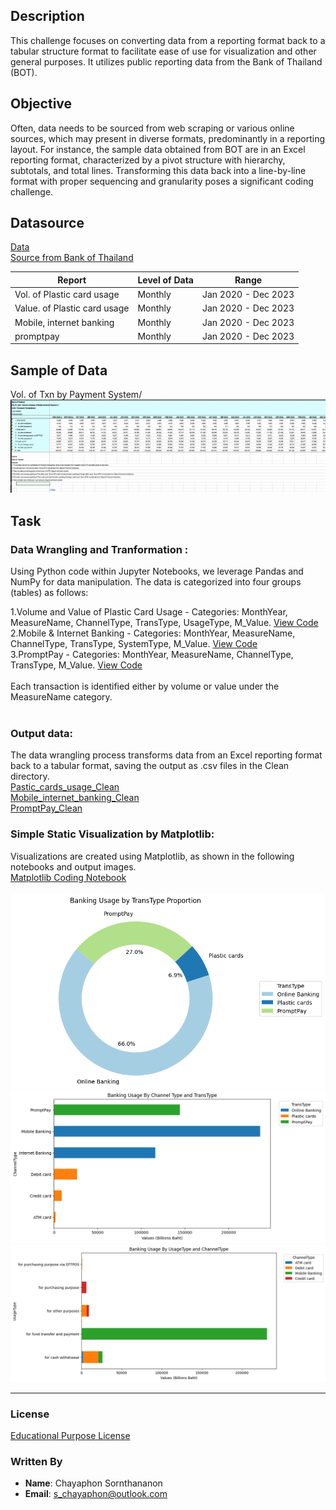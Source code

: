 ## Description
This challenge focuses on converting data from a reporting format back to a tabular structure format to facilitate ease of use for visualization and other general purposes. It utilizes public reporting data from the Bank of Thailand (BOT).<br>

## Objective
Often, data needs to be sourced from web scraping or various online sources, which may present in diverse formats, predominantly in a reporting layout. For instance, the sample data obtained from BOT are in an Excel reporting format, characterized by a pivot structure with hierarchy, subtotals, and total lines. Transforming this data back into a line-by-line format with proper sequencing and granularity poses a significant coding challenge.<br>

## Datasource
[Data](https://raw.githubusercontent.com/chayaphon/Data_Wrangling/main/Sources/Data.xlsx)<br>
[Source from Bank of Thailand](https://www.bot.or.th/en/statistics/payment.html)<br>

| Report                         | Level of Data | Range                |
|--------------------------------|---------------|----------------------|
| Vol. of Plastic card usage     |    Monthly    | Jan 2020 - Dec 2023  |
| Value. of Plastic card usage   |    Monthly    | Jan 2020 - Dec 2023  |
| Mobile, internet banking       |    Monthly    | Jan 2020 - Dec 2023  |
| promptpay                      |    Monthly    | Jan 2020 - Dec 2023  |

## Sample of Data
Vol. of Txn by Payment System/ <br>
![Image](https://raw.githubusercontent.com/chayaphon/Data_Wrangling/main/img/ss_sample.png)

## Task
### Data Wrangling and Tranformation :
Using Python code within Jupyter Notebooks, we leverage Pandas and NumPy for data manipulation. The data is categorized into four groups (tables) as follows:<br>

1.Volume and Value of Plastic Card Usage - Categories: MonthYear, MeasureName, ChannelType, TransType, UsageType, M_Value. [View Code](https://github.com/chayaphon/Data_Wrangling/tree/main/Wrangling_Code/data_cleansing_Pastic_cards_usage.ipynb)<br>
2.Mobile & Internet Banking - Categories: MonthYear, MeasureName, ChannelType, TransType, SystemType, M_Value. [View Code](https://github.com/chayaphon/Data_Wrangling/tree/main/Wrangling_Code/data_cleansing_Mobile_internet_banking.ipynb)<br>
3.PromptPay - Categories: MonthYear, MeasureName, ChannelType, TransType, M_Value. [View Code](https://github.com/chayaphon/Data_Wrangling/tree/main/Wrangling_Code/data_cleansing_PromptPay.ipynb)<br>
<br>
Each transaction is identified either by volume or value under the MeasureName category.<br>
<br>

### Output data:
The data wrangling process transforms data from an Excel reporting format back to a tabular format, saving the output as .csv files in the Clean directory.<br>
[Pastic_cards_usage_Clean](https://github.com/chayaphon/Data_Wrangling/tree/main/Clean/Pastic_cards_usage_Clean.csv)<br>
[Mobile_internet_banking_Clean](https://github.com/chayaphon/Data_Wrangling/tree/main/Clean/Mobile_internet_banking_Clean.csv)<br>
[PromptPay_Clean](https://github.com/chayaphon/Data_Wrangling/tree/main/Clean/PromptPay_Clean.csv)<br>

### Simple Static Visualization by Matplotlib:
Visualizations are created using Matplotlib, as shown in the following notebooks and output images.<br>
[Matplotlib Coding Notebook](https://github.com/chayaphon/Data_Wrangling/tree/main/Visualization/matplotlib.ipynb)<br><br>
![Image](https://raw.githubusercontent.com/chayaphon/Data_Wrangling/main/img/output1.png)<br>
![Image](https://raw.githubusercontent.com/chayaphon/Data_Wrangling/main/img/output2.png)<br>
![Image](https://raw.githubusercontent.com/chayaphon/Data_Wrangling/main/img/output3.png)<br>

<hr>

### License
[Educational Purpose License](https://github.com/chayaphon/Data_Wrangling/blob/main/LICENSE.md)

### Written By
- **Name**: Chayaphon Sornthananon
- **Email**: s_chayaphon@outlook.com
